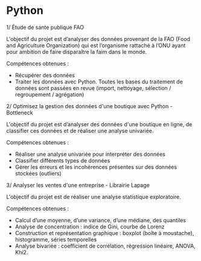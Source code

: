 # Python

1/ Étude de sante publique FAO

L'objectif du projet est d’analyser des données provenant de la FAO (Food and Agriculture Organization) qui est l’organisme rattaché à l’ONU ayant pour ambition de faire disparaître la faim dans le monde.

Compétences obtenues : 
- Récupérer des données 
- Traiter les données avec Python. Toutes les bases du traitement de données sont passées en revue (import, nettoyage, sélection / regroupement / agrégation)






2/ Optimisez la gestion des données d'une boutique avec Python - Bottleneck

L'objectif du projet est d’analyser des données d'une boutique en ligne, de classifier ces données et de réaliser une analyse univariée.

Compétences obtenues : 
- Réaliser une analyse univariée pour interpréter des données
- Classifier différents types de données
- Gérer les erreurs et les incohérences présentes sur des données stockées (outliers)





3/ Analyser les ventes d'une entreprise - Librairie Lapage

L'objectif du projet est de réaliser une analyse statistique exploratoire. 

Compétences obtenues : 
- Calcul d’une moyenne, d’une variance, d’une médiane, des quantiles
- Analyse de concentration : indice de Gini, courbe de Lorenz
- Construction et représentation graphique : boxplot (boîte à moustache), histogramme, séries temporelles
- Analyse bivariée : coefficient de corrélation, régression linéaire, ANOVA, Khi2.
